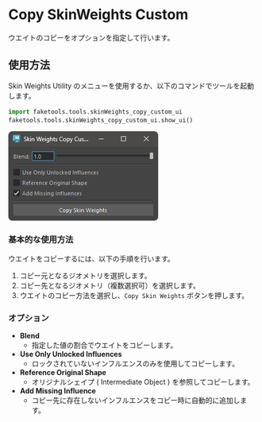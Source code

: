 # Copy SkinWeights Custom

ウエイトのコピーをオプションを指定して行います。


## 使用方法

Skin Weights Utility のメニューを使用するか、以下のコマンドでツールを起動します。

```python
import faketools.tools.skinWeights_copy_custom_ui
faketools.tools.skinWeights_copy_custom_ui.show_ui()
```

![image001](images/skinWeights_copy_custom/image001.png)

### 基本的な使用方法

ウエイトをコピーするには、以下の手順を行います。

1. コピー元となるジオメトリを選択します。
2. コピー先となるジオメトリ（複数選択可）を選択します。
3. ウエイトのコピー方法を選択し、`Copy Skin Weights` ボタンを押します。

### オプション

- **Blend**
  - 指定した値の割合でウエイトをコピーします。
- **Use Only Unlocked Influences**
  - ロックされていないインフルエンスのみを使用してコピーします。
- **Reference Original Shape**
  - オリジナルシェイプ ( Intermediate Object ) を参照してコピーします。
- **Add Missing Influence**
  - コピー先に存在しないインフルエンスをコピー時に自動的に追加します。